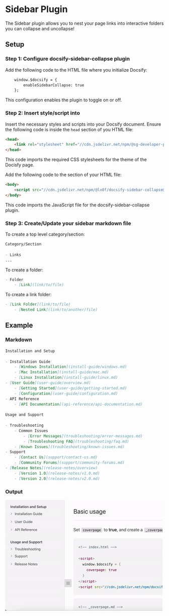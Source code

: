 # Sidebar Plugin

The Sidebar plugin allows you to nest your page links into interactive folders
you can collapse and uncollapse!

## Setup

### Step 1: Configure docsify-sidebar-collapse plugin

Add the following code to the HTML file where you initialize Docsify:

```html
	window.$docsify = {
		enableSidebarCollapse: true
	};
```

This configuration enables the plugin to toggle on or off.

### Step 2: Insert style/script into 

Insert the necessary styles and scripts into your Docsify document. Ensure the 
following code is inside the `head` section of you HTML file:

```html
<head>
    <link rel="stylesheet" href="//cdn.jsdelivr.net/npm/@sg-developer-portal/doc-theme-default@0.0.13/public/dist/doc.css">
</head>
```

This code imports the required CSS stylesheets for the theme of the Docisfy page.

Add the following code to the <body> section of your HTML file:

```html
<body>
    <script src="//cdn.jsdelivr.net/npm/@lx0f/docsify-sidebar-collapse@latest/dist/docsify-sidebar-collapse.bundle.js"></script>
</body>
```

This code imports the JavaScript file for the docsify-sidebar-collapse plugin.

### Step 3: Create/Update your sidebar markdown file

To create a top level category/section:

```md
Category/Section

- Links
...
```

To create a folder:

```md
- Folder
    - [Link](link/to/file)
```

To create a link folder:

```md
- [Link Folder](link/to/file)
    - [Nested Link](link/to/another/file)
```

## Example

### Markdown

```md
Installation and Setup

- Installation Guide
    - [Windows Installation](install-guide/windows.md)
    - [Mac Installation](install-guide/mac.md)
    - [Linux Installation](install-guide/linux.md)
- [User Guide](user-guide/overview.md)
    - [Getting Started](user-guide/getting-started.md)
    - [Configuration](user-guide/configuration.md)
- API Reference
    - [API Documentation](api-reference/api-documentation.md)

Usage and Support

- Troubleshooting
    - Common Issues
        - [Error Messages](troubleshooting/error-messages.md)
        - [Troubleshooting FAQ](troubleshooting/faq.md)
    - [Known Issues](troubleshooting/known-issues.md)
- Support
    - [Contact Us](support/contact-us.md)
    - [Community Forums](support/community-forums.md)
- [Release Notes](release-notes/overview)
    - [Version 1.0](release-notes/v1.0.md)
    - [Version 2.0](release-notes/v2.0.md)
```

### Output

![Example Sidebar Output](../assets/example-sidebar.gif)

